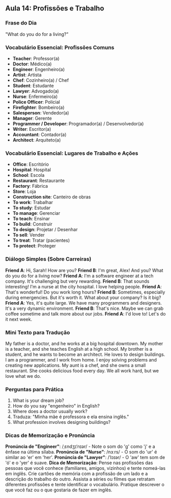 ## Aula 14: Profissões e Trabalho

### Frase do Dia

"What do you do for a living?"

### Vocabulário Essencial: Profissões Comuns

- **Teacher**: Professor(a)
- **Doctor**: Médico(a)
- **Engineer**: Engenheiro(a)
- **Artist**: Artista
- **Chef**: Cozinheiro(a) / Chef
- **Student**: Estudante
- **Lawyer**: Advogado(a)
- **Nurse**: Enfermeiro(a)
- **Police Officer**: Policial
- **Firefighter**: Bombeiro(a)
- **Salesperson**: Vendedor(a)
- **Manager**: Gerente
- **Programmer / Developer**: Programador(a) / Desenvolvedor(a)
- **Writer**: Escritor(a)
- **Accountant**: Contador(a)
- **Architect**: Arquiteto(a)

### Vocabulário Essencial: Lugares de Trabalho e Ações

- **Office**: Escritório
- **Hospital**: Hospital
- **School**: Escola
- **Restaurant**: Restaurante
- **Factory**: Fábrica
- **Store**: Loja
- **Construction site**: Canteiro de obras
- **To work**: Trabalhar
- **To study**: Estudar
- **To manage**: Gerenciar
- **To teach**: Ensinar
- **To build**: Construir
- **To design**: Projetar / Desenhar
- **To sell**: Vender
- **To treat**: Tratar (pacientes)
- **To protect**: Proteger

### Diálogo Simples (Sobre Carreiras)

**Friend A**: Hi, Sarah! How are you?
**Friend B**: I'm great, Alex! And you? What do you do for a living now?
**Friend A**: I'm a software engineer at a tech company. It's challenging but very rewarding.
**Friend B**: That sounds interesting! I'm a nurse at the city hospital. I love helping people.
**Friend A**: That's wonderful! Do you work long hours?
**Friend B**: Sometimes, especially during emergencies. But it's worth it. What about your company? Is it big?
**Friend A**: Yes, it's quite large. We have many programmers and designers. It's a very dynamic environment.
**Friend B**: That's nice. Maybe we can grab coffee sometime and talk more about our jobs.
**Friend A**: I'd love to! Let's do it next week.

### Mini Texto para Tradução

My father is a doctor, and he works at a big hospital downtown. My mother is a teacher, and she teaches English at a high school. My brother is a student, and he wants to become an architect. He loves to design buildings. I am a programmer, and I work from home. I enjoy solving problems and creating new applications. My aunt is a chef, and she owns a small restaurant. She cooks delicious food every day. We all work hard, but we love what we do.

### Perguntas para Prática

1. What is your dream job?
2. How do you say "engenheiro" in English?
3. Where does a doctor usually work?
4. Traduza: "Minha mãe é professora e ela ensina inglês."
5. What profession involves designing buildings?

### Dicas de Memorização e Pronúncia

**Pronúncia de "Engineer"**: /ˌɛndʒɪˈnɪər/ - Note o som do 'g' como 'j' e a ênfase na última sílaba.
**Pronúncia de "Nurse"**: /nɜːrs/ - O som do 'ur' é similar ao 'er' em 'her'.
**Pronúncia de "Lawyer"**: /ˈlɔɪər/ - O 'aw' tem som de 'ó' e o 'yer' é suave.
**Dica de Memorização**: Pense nas profissões das pessoas que você conhece (familiares, amigos, vizinhos) e tente nomeá-las em inglês. Crie cartões de memória com a profissão de um lado e a descrição do trabalho do outro. Assista a séries ou filmes que retratam diferentes profissões e tente identificar o vocabulário. Pratique descrever o que você faz ou o que gostaria de fazer em inglês.

